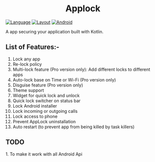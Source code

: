 <h1 align="center"> Applock </h1>

[![Language](https://img.shields.io/badge/java_kotlin-awesome-blue/it5prasoon/Applock?branch=master)](https://kotlinlang.org/)
[![Layout](https://img.shields.io/badge/fragment-layout-important/it5prasoon/Applock?branch=master)](https://developer.android.com/training/basics/fragments/creating)
[![Android](https://img.shields.io/badge/android-all-success/it5prasoon/Applock?branch=master)](https://developer.android.com/) 


A app securing your application built with Kotlin.



<h2> List of Features:- </h2>

1. Lock any app
2. Re-lock policy
3. Multi-lock feature (Pro version only): Add different locks to different apps
4. Auto-lock base on Time or Wi-Fi (Pro version only)
5. Disguise feature (Pro version only)
6. Theme support
7. Widget for quick lock and unlock
8. Quick lock switcher on status bar
9. Lock Android installer
10. Lock incoming or outgoing calls
11. Lock access to phone
12. Prevent AppLock uninstallation
13. Auto restart (to prevent app from being killed by task killers)



<h2>TODO</h2> 
1. To make it work with all Android Api 
  

